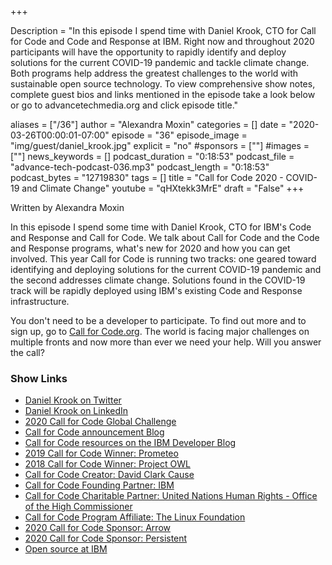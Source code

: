 +++

Description = "In this episode I spend time with Daniel Krook, CTO for Call for Code and Code and Response at IBM. Right now and throughout 2020 participants will have the opportunity to rapidly identify and deploy solutions for the current COVID-19 pandemic and tackle climate change. Both programs help address the greatest challenges to the world with sustainable open source technology. To view comprehensive show notes, complete guest bios and links mentioned in the episode take a look below or go to advancetechmedia.org and click episode title."

aliases = ["/36"]
author = "Alexandra Moxin"
categories = []
date = "2020-03-26T00:00:01-07:00"
episode = "36"
episode_image = "img/guest/daniel_krook.jpg"
explicit = "no"
#sponsors = [""]
#images = [""]
news_keywords = []
podcast_duration = "0:18:53"
podcast_file = "advance-tech-podcast-036.mp3"
podcast_length = "0:18:53"
podcast_bytes = "12719830"
tags = []
title = "Call for Code 2020 - COVID-19 and Climate Change"
youtube = "qHXtekk3MrE"
draft = "False"
+++

Written by Alexandra Moxin

In this episode I spend some time with Daniel Krook, CTO for IBM's Code and Response and Call for Code. We talk about Call for Code and the Code and Response programs, what's new for 2020 and how you can get involved. This year Call for Code is running two tracks: one geared toward identifying and deploying solutions for the current COVID-19 pandemic and the second addresses climate change. Solutions found in the COVID-19 track will be rapidly deployed using IBM's existing Code and Response infrastructure. 

You don't need to be a developer to participate. To find out more and to sign up, go to [Call for Code.org](https://callforcode.org/). The world is facing major challenges on multiple fronts and now more than ever we need your help. Will you answer the call?
 
### Show Links

* [Daniel Krook on Twitter](https://twitter.com/danielkrook?lang=en)
* [Daniel Krook on LinkedIn](https://www.linkedin.com/in/krook/)
* [2020 Call for Code Global Challenge](https://callforcode.org/challenge/)
* [Call for Code announcement Blog](https://developer.ibm.com/callforcode/blogs/the-2020-call-for-code-global-challenge-takes-on-covid-19)
* [Call for Code resources on the IBM Developer Blog](https://developer.ibm.com/callforcode/?p1=Search&p4=43700052236284155&p5=e&cm_mmc=Search_Google-_-1S_1S-_-WW_NA-_-call%20for%20code%202020_e&cm_mmca7=71700000064497775&cm_mmca8=aud-311016886972:kwd-888069450235&cm_mmca9=CjwKCAjw3-bzBRBhEiwAgnnLCue920Jcux2MvGeQoVOfExluJGCpMzX0Etdadko23mBWoToX5Wo-KBoCEjMQAvD_BwE&cm_mmca10=423640826391&cm_mmca11=e&gclid=CjwKCAjw3-bzBRBhEiwAgnnLCue920Jcux2MvGeQoVOfExluJGCpMzX0Etdadko23mBWoToX5Wo-KBoCEjMQAvD_BwE&gclsrc=aw.ds)
* [2019 Call for Code Winner: Prometeo](https://developer.ibm.com/callforcode/blogs/call-for-code-2019-finalist-prometeo)
* [2018 Call for Code Winner: Project OWL](http://www.project-owl.com/)
* [Call for Code Creator: David Clark Cause](https://davidclarkcause.com/)
* [Call for Code Founding Partner: IBM](https://www.ibm.com/ca-en)
* [Call for Code Charitable Partner: United Nations Human Rights - Office of the High Commissioner](https://www.ohchr.org/EN/pages/home.aspx)
* [Call for Code Program Affiliate: The Linux Foundation](https://www.linuxfoundation.org/)
* [2020 Call for Code Sponsor: Arrow](https://www.arrow.com/)
* [2020 Call for Code Sponsor: Persistent](https://www.persistent.com/)
* [Open source at IBM](https://developer.ibm.com/open/)


